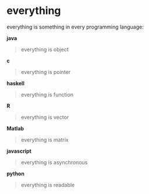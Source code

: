 # everything
everything is something in every programming language:


**java**

> everything is object

**c**
> everything is pointer

**haskell**
> everything is function

**R**
> everything is vector

**Matlab**
> everything is matrix

**javascript**
> everything is asynchronous

**python**
> everything is readable
